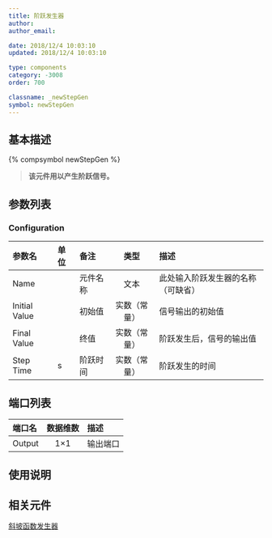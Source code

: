 ```yaml
---
title: 阶跃发生器
author:
author_email:

date: 2018/12/4 10:03:10
updated: 2018/12/4 10:03:10

type: components
category: -3008
order: 700

classname: _newStepGen
symbol: newStepGen
---
```


## 基本描述

{% compsymbol newStepGen %}

> **该元件用以产生阶跃信号。**

## 参数列表

### Configuration

| 参数名        | 单位 | 备注     |     类型     | 描述                               |
| :------------ | :--- | :------- | :----------: | :--------------------------------- |
| Name          |      | 元件名称 |     文本     | 此处输入阶跃发生器的名称（可缺省） |
| Initial Value |      | 初始值   | 实数（常量） | 信号输出的初始值                   |
| Final Value   |      | 终值     | 实数（常量） | 阶跃发生后，信号的输出值           |
| Step Time     | s    | 阶跃时间 | 实数（常量） | 阶跃发生的时间                     |

## 端口列表

| 端口名 | 数据维数 | 描述     |
| :----- | :------: | :------- |
| Output |   1×1    | 输出端口 |

## 使用说明

## 相关元件

[斜坡函数发生器](comp_newRampGen.html)

